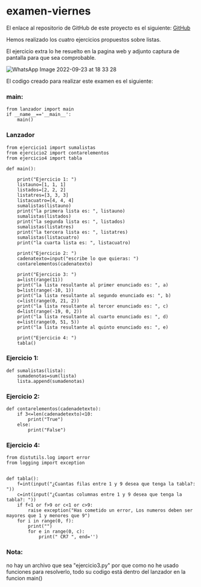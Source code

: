 # examen-viernes

El enlace al repositorio de GitHub de este proyecto es el siguiente: [GitHub](https://github.com/jzazooro/examen-viernes.git)

Hemos realizado los cuatro ejercicios propuestos sobre listas.

El ejercicio extra lo he resuelto en la pagina web y adjunto captura de pantalla para que sea comprobable.

![WhatsApp Image 2022-09-23 at 18 33 28](https://user-images.githubusercontent.com/91785177/192010597-f772df18-f4f6-4260-86e7-687dd779dc58.jpeg)

El codigo creado para realizar este examen es el siguiente: 

### main:

```
from lanzador import main
if __name__=='__main__':
    main()
```

### Lanzador

```
from ejercicio1 import sumalistas
from ejercicio2 import contarelementos
from ejercicio4 import tabla

def main():

    print("Ejercicio 1: ")
    listauno=[1, 1, 1]
    listados=[2, 2, 2]
    listatres=[3, 3, 3]
    listacuatro=[4, 4, 4]
    sumalistas(listauno)
    print("la primera lista es: ", listauno)
    sumalistas(listados)
    print("la segunda lista es: ", listados)
    sumalistas(listatres)
    print("la tercera lista es: ", listatres)
    sumalistas(listacuatro)
    print("la cuarta lista es: ", listacuatro)

    print("Ejercicio 2: ")
    cadenatexto=input("escribe lo que quieras: ")
    contarelementos(cadenatexto)

    print("Ejercicio 3: ")
    a=list(range(11))
    print("la lista resultante al primer enunciado es: ", a)
    b=list(range(-10, 1))
    print("la lista resultante al segundo enunciado es: ", b)
    c=list(range(0, 21, 2))
    print("la lista resultante al tercer enunciado es: ", c)
    d=list(range(-19, 0, 2))
    print("la lista resultante al cuarto enunciado es: ", d)
    e=list(range(0, 51, 5))
    print("la lista resultante al quinto enunciado es: ", e)

    print("Ejercicio 4: ")
    tabla()
```

### Ejercicio 1:

```
def sumalistas(lista):
    sumadenotas=sum(lista)
    lista.append(sumadenotas)
```

### Ejercicio 2: 

```
def contarelementos(cadenadetexto):
    if 3<=len(cadenadetexto)<10:
        print("True")
    else: 
        print("False")
```

### Ejercicio 4: 

```
from distutils.log import error
from logging import exception


def tabla():
    f=int(input("¿Cuantas filas entre 1 y 9 desea que tenga la tabla?: "))
    c=int(input("¿Cuantas columnas entre 1 y 9 desea que tenga la tabla?: "))
    if f<1 or f>9 or c<1 or c>9:
        raise exception("Has cometido un error, Los numeros deben ser mayores que 1 y menores que 9")
    for i in range(0, f):
        print("")
        for e in range(0, c):
            print(" CR7 ", end='')
```

### Nota:
no hay un archivo que sea "ejercicio3.py" por que como no he usado funciones para resolverlo, todo su codigo está dentro del lanzador en la funcion main()
